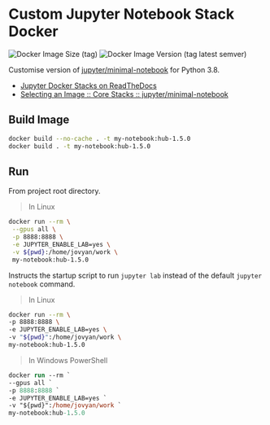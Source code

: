 # Custom Jupyter Notebook Stack Docker

![Docker Image Size (tag)](https://img.shields.io/docker/image-size/jupyter/minimal-notebook/hub-1.5.0?style=plastic)
![Docker Image Version (tag latest semver)](https://img.shields.io/docker/v/jupyter/minimal-notebook/hub-1.5.0?style=plastic)

Customise version of [jupyter/minimal-notebook](https://github.com/jupyter/docker-stacks/tree/master/minimal-notebook) for Python 3.8.

- [Jupyter Docker Stacks on ReadTheDocs](https://jupyter-docker-stacks.readthedocs.io/en/latest/index.html)
- [Selecting an Image :: Core Stacks :: jupyter/minimal-notebook](https://jupyter-docker-stacks.readthedocs.io/en/latest/using/selecting.html#jupyter-minimal-notebook)


## Build Image

```sh
docker build --no-cache . -t my-notebook:hub-1.5.0
docker build . -t my-notebook:hub-1.5.0
```

## Run
From project root directory. 

> In Linux
```sh
docker run --rm \
 --gpus all \
 -p 8888:8888 \
 -e JUPYTER_ENABLE_LAB=yes \
 -v ${pwd}:/home/jovyan/work \
 my-notebook:hub-1.5.0
```

Instructs the startup script to run `jupyter lab` instead of the default `jupyter notebook` command.

> In Linux
```sh
docker run --rm \
-p 8888:8888 \
-e JUPYTER_ENABLE_LAB=yes \
-v "${pwd}":/home/jovyan/work \
my-notebook:hub-1.5.0
```

> In Windows PowerShell
```ps
docker run --rm `
--gpus all `
-p 8888:8888 `
-e JUPYTER_ENABLE_LAB=yes `
-v "${pwd}":/home/jovyan/work `
my-notebook:hub-1.5.0
```